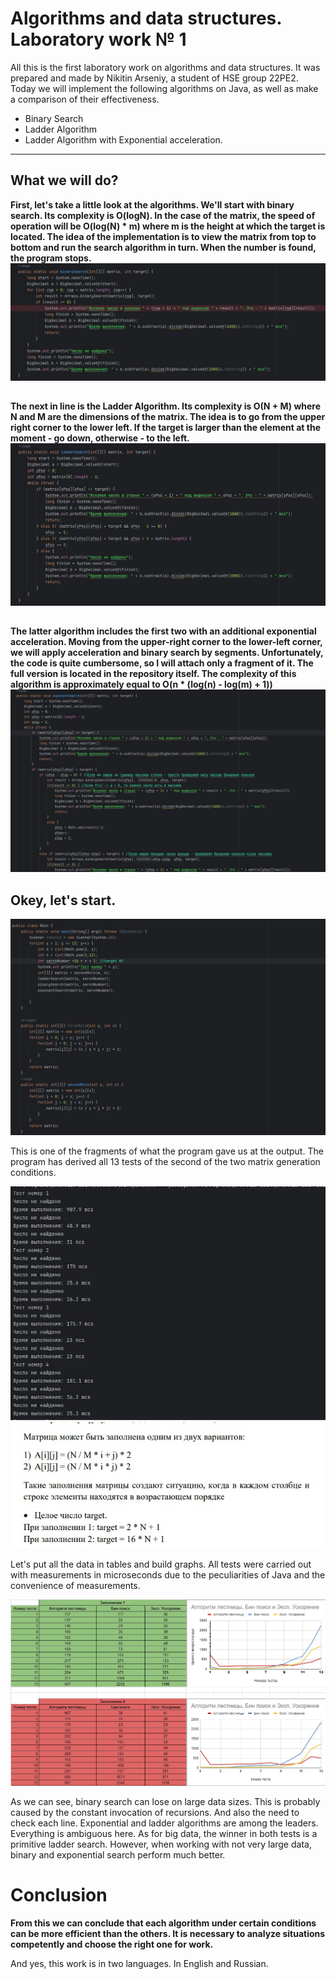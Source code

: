 # Algorithms and data structures. Laboratory work № 1
 All this is the first laboratory work on algorithms and data structures. It was prepared and made by Nikitin Arseniy, a student of HSE group 22PE2. Today we will implement the following algorithms on Java, as well as make a comparison of their effectiveness.
- Binary Search 
- Ladder Algorithm 
- Ladder Algorithm with Exponential acceleration.
---
## <b>What we will do?</b>
<b>First, let's take a little look at the algorithms. We'll start with binary search.
Its complexity is O(logN). In the case of the matrix, the speed of operation will be O(log(N) * m) where m is the height at which the target is located. 
The idea of the implementation is to view the matrix from top to bottom and run the search algorithm in turn. When the number is found, the program stops. </b>
![alt text](images/zIf-4l4TQ2s.jpg)

## 
<b>The next in line is the Ladder Algorithm. Its complexity is O(N + M) where N and M are the dimensions of the matrix. The idea is to go from the upper right corner to the lower left. 
If the target is larger than the element at the moment - go down, otherwise - to the left.</b>
![alt text](images/ladder_Search.jpg)

##

<b>The latter algorithm includes the first two with an additional exponential acceleration. Moving from the upper-right corner to the lower-left corner, we will apply acceleration and binary search by segments. 
Unfortunately, the code is quite cumbersome, so I will attach only a fragment of it. The full version is located in the repository itself. The complexity of this algorithm is approximately equal to O(n * (log(n) - log(m) + 1))</b>
![alt text](images/expoent_search.jpg)

## Okey, let's start.
![alt text](images/the_code_of_start.jpg)

This is one of the fragments of what the program gave us at the output. The program has derived all 13 tests of the second of the two matrix generation conditions.

![alt text](images/tests.jpg)
![alt text](images/matrix_generation_conditions.jpg)

Let's put all the data in tables and build graphs. All tests were carried out with measurements in microseconds due to the peculiarities of Java and the convenience of measurements.

![alt text](images/tables_research2.jpg)

As we can see, binary search can lose on large data sizes. This is probably caused by the constant invocation of recursions. And also the need to check each line.
Exponential and ladder algorithms are among the leaders. Everything is ambiguous here. As for big data, the winner in both tests is a primitive ladder search. However, when working with not very large data, binary and exponential search perform much better.

# Conclusion
<b>From this we can conclude that each algorithm under certain conditions can be more efficient than the others. It is necessary to analyze situations competently and choose the right one for work.</b>

And yes, this work is in two languages. In English and Russian.
